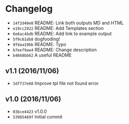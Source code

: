 # Changelog
- `14f2d40e0` README: Link both outputs MD and HTML
- `e19cc2922` README: Add Templates section
- `6e6ac4bdb` README: Add link to example output
- `5f9c61db8` dogfooding!
- `9fdaa19bb` README: Typo
- `b7eef9ae4` README: Change description
- `b4668bb62` A useful README

## v1.1 (2016/11/06)
- `3dff37e60` Improve tpl file not found error

## v1.0 (2016/11/06)
- `03bce4423` v1.0.0
- `53985469f` Initial commit

